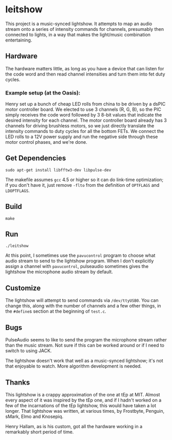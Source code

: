 leitshow
==============

This project is a music-synced lightshow.  It attempts to map an audio
stream onto a series of intensity commands for channels, presumably
then connected to lights, in a way that makes the light/music
combination entertaining.

Hardware
-----------

The hardware matters little, as long as you have a device that can
listen for the code word and then read channel intensities and turn
them into fet duty cycles.

### Example setup (at the Oasis):

Henry set up a bunch of cheap LED rolls from china to be driven by a
dsPIC motor controller board.  We elected to use 3 channels (R, G, B),
so the PIC simply receives the code word followed by 3 8-bit values
that indicate the desired intensity for each channel.  The motor
controller board already has 3 channels for driving brushless motors,
so we just directly translate the intensity commands to duty cycles
for all the bottom FETs.  We connect the LED rolls to a 12V power
supply and run the negative side through these motor control phases,
and we're done.

Get Dependencies
------------

    sudo apt-get install libfftw3-dev libpulse-dev

The makefile assumes `gcc` 4.5 or higher so it can do link-time
optimization; if you don't have it, just remove `-flto` from the
definition of `OPTFLAGS` and `LDOPTFLAGS`.

Build
------------

    make

Run
------------

    ./leitshow

At this point, I sometimes use the `pavucontrol` program to choose
what audio stream to send to the lightshow program.  When I don't
explicitly assign a channel with `pavucontrol`, pulseaudio sometimes
gives the lightshow the microphone audio stream by default.

Customize
------------

The lightshow will attempt to send commands via `/dev/ttyUSB0`.  You
can change this, along with the number of channels and a few other
things, in the `#define`s section at the beginning of `test.c`.

Bugs
----------

PulseAudio seems to like to send the program the microphone stream
rather than the music stream.  Not sure if this can be worked around
or if I need to switch to using JACK.

The lightshow doesn't work that well as a music-synced lightshow; it's
not that enjoyable to watch.  More algorithm development is needed.

Thanks
-----------

This lightshow is a crappy approximation of the one at tEp at MIT.
Almost every aspect of it was inspired by the tEp one, and if I hadn't
worked on a few of the incarnations of the tEp lightshow, this would
have taken a lot longer.  That lightshow was written, at various
times, by Frostbyte, Penguin, sMark, Elmo and Knosepiq.

Henry Hallam, as is his custom, got all the hardware working in a
remarkably short period of time.

